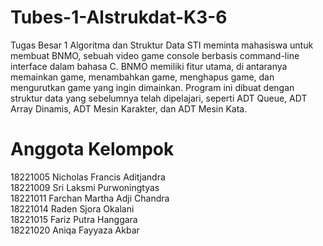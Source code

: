 # Tubes-1-Alstrukdat-K3-6
Tugas Besar 1 Algoritma dan Struktur Data STI meminta mahasiswa untuk membuat BNMO, sebuah video game console berbasis command-line interface dalam bahasa C. BNMO memiliki fitur utama, di antaranya memainkan game, menambahkan game, menghapus game, dan mengurutkan game yang ingin dimainkan. Program ini dibuat dengan struktur data yang sebelumnya telah dipelajari, seperti ADT Queue, ADT Array Dinamis, ADT Mesin Karakter, dan ADT Mesin Kata.

# Anggota Kelompok
18221005 Nicholas Francis Aditjandra\
18221009 Sri Laksmi Purwoningtyas\
18221011 Farchan Martha Adji Chandra\
18221014 Raden Sjora Okalani\
18221015 Fariz Putra Hanggara\
18221020 Aniqa Fayyaza Akbar
